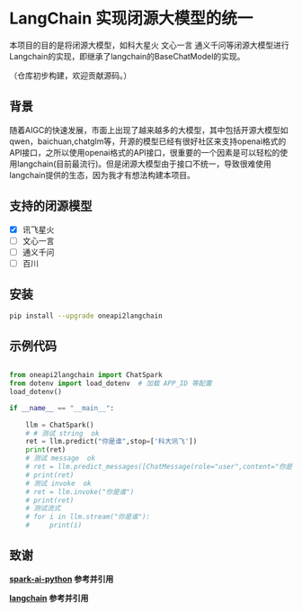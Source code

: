 # LangChain 实现闭源大模型的统一

本项目的目的是将闭源大模型，如科大星火 文心一言 通义千问等闭源大模型进行Langchain的实现，即继承了langchain的BaseChatModel的实现。

（仓库初步构建，欢迎贡献源码。）

## 背景

随着AIGC的快速发展，市面上出现了越来越多的大模型，其中包括开源大模型如qwen，baichuan,chatglm等，开源的模型已经有很好社区来支持openai格式的API接口，之所以使用openai格式的API接口，很重要的一个因素是可以轻松的使用langchain(目前最流行)。但是闭源大模型由于接口不统一，导致很难使用langchain提供的生态，因为我才有想法构建本项目。

## 支持的闭源模型

* [X] 讯飞星火
* [ ] 文心一言
* [ ] 通义千问
* [ ] 百川

## 安装

```sh
pip install --upgrade oneapi2langchain
```

## 示例代码

```python

from oneapi2langchain import ChatSpark
from dotenv import load_dotenv  # 加载 APP_ID 等配置
load_dotenv()

if __name__ == "__main__":
  
    llm = ChatSpark()
    # # 测试 string  ok
    ret = llm.predict("你是谁",stop=['科大讯飞'])
    print(ret)
    # 测试 message  ok
    # ret = llm.predict_messages([ChatMessage(role="user",content="你是谁")])
    # print(ret)
    # 测试 invoke  ok
    # ret = llm.invoke("你是谁")
    # print(ret)
    # 测试流式
    # for i in llm.stream("你是谁"):
    #     print(i)


```

## 致谢

**[spark-ai-python](https://github.com/iflytek/spark-ai-python)    参考并引用**

**[langchain](https://github.com/langchain-ai/langchain)    参考并引用**
